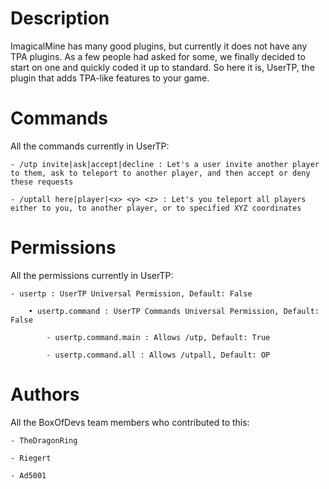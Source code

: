 Description
===========
ImagicalMine has many good plugins, but currently it does not have any TPA plugins. As a few people had asked for some, we finally decided to start on one and quickly coded it up to standard. So here it is, UserTP, the plugin that adds TPA-like features to your game.

Commands
=========
All the commands currently in UserTP:

    - /utp invite|ask|accept|decline : Let's a user invite another player to them, ask to teleport to another player, and then accept or deny these requests

    - /uptall here|player|<x> <y> <z> : Let's you teleport all players either to you, to another player, or to specified XYZ coordinates

Permissions
============
All the permissions currently in UserTP:

    - usertp : UserTP Universal Permission, Default: False

        • usertp.command : UserTP Commands Universal Permission, Default: False

            - usertp.command.main : Allows /utp, Default: True

            - usertp.command.all : Allows /utpall, Default: OP

Authors
========
All the BoxOfDevs team members who contributed to this:

    - TheDragonRing

    - Riegert

    - Ad5001
